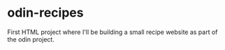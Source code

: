 # odin-recipes

First HTML project where I'll be building a small recipe website as part of the odin project.